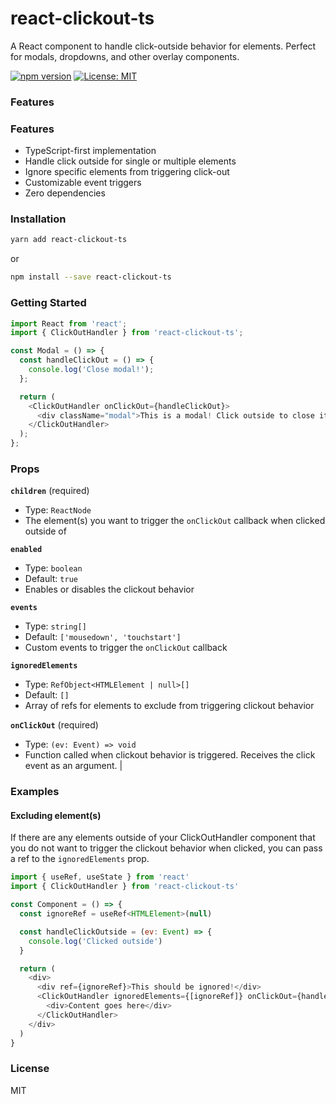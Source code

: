 # react-clickout-ts

A React component to handle click-outside behavior for elements. Perfect for modals, dropdowns, and other overlay components.

[![npm version](https://img.shields.io/npm/v/react-clickout-ts.svg?style=flat-square)](https://www.npmjs.com/package/react-clickout-ts)
[![License: MIT](https://img.shields.io/badge/License-MIT-yellow.svg?style=flat-square)](https://opensource.org/licenses/MIT)

### Features

### Features

- TypeScript-first implementation
- Handle click outside for single or multiple elements
- Ignore specific elements from triggering click-out
- Customizable event triggers
- Zero dependencies

### Installation

```sh
yarn add react-clickout-ts
```

or

```sh
npm install --save react-clickout-ts
```

### Getting Started

```js
import React from 'react';
import { ClickOutHandler } from 'react-clickout-ts';

const Modal = () => {
  const handleClickOut = () => {
    console.log('Close modal!');
  };

  return (
    <ClickOutHandler onClickOut={handleClickOut}>
      <div className="modal">This is a modal! Click outside to close it.</div>
    </ClickOutHandler>
  );
};
```

### Props

**`children`** (required)

- Type: `ReactNode`
- The element(s) you want to trigger the `onClickOut` callback when clicked outside of

**`enabled`**

- Type: `boolean`
- Default: `true`
- Enables or disables the clickout behavior

**`events`**

- Type: `string[]`
- Default: `['mousedown', 'touchstart']`
- Custom events to trigger the `onClickOut` callback

**`ignoredElements`**

- Type: `RefObject<HTMLElement | null>[]`
- Default: `[]`
- Array of refs for elements to exclude from triggering clickout behavior

**`onClickOut`** (required)

- Type: `(ev: Event) => void`
- Function called when clickout behavior is triggered. Receives the click event as an argument. |

### Examples

#### Excluding element(s)

If there are any elements outside of your ClickOutHandler component that you do not want to trigger the clickout behavior when clicked, you can pass a ref to the `ignoredElements` prop.

```js
import { useRef, useState } from 'react'
import { ClickOutHandler } from 'react-clickout-ts'

const Component = () => {
  const ignoreRef = useRef<HTMLElement>(null)

  const handleClickOutside = (ev: Event) => {
    console.log('Clicked outside')
  }

  return (
    <div>
      <div ref={ignoreRef}>This should be ignored!</div>
      <ClickOutHandler ignoredElements={[ignoreRef]} onClickOut={handleClickOutside}>
        <div>Content goes here</div>
      </ClickOutHandler>
    </div>
  )
}
```

### License

MIT
